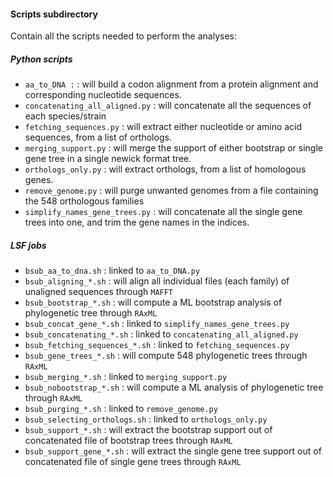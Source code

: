 #### Scripts subdirectory
Contain all the scripts needed to perform the analyses:

##### Python scripts
  
* `aa_to_DNA :` : will build a codon alignment from a protein alignment and corresponding nucleotide sequences.
* `concatenating_all_aligned.py` : will concatenate all the sequences of each species/strain
* `fetching_sequences.py` : will extract either nucleotide or amino acid sequences, from a list of orthologs.
* `merging_support.py` : will merge the support of either bootstrap or single gene tree in a single newick format tree.
* `orthologs_only.py` : will extract orthologs, from a list of homologous genes.
* `remove_genome.py` : will purge unwanted genomes from a file containing the 548 orthologous families 
* `simplify_names_gene_trees.py` : will concatenate all the single gene trees into one, and trim the gene names in the 
    indices.


##### LSF jobs

* `bsub_aa_to_dna.sh` : linked to `aa_to_DNA.py`
* `bsub_aligning_*.sh` : will align all individual files (each family) of unaligned sequences through `MAFFT`
* `bsub_bootstrap_*.sh` : will compute a ML bootstrap analysis of phylogenetic tree through `RAxML` 
* `bsub_concat_gene_*.sh` : linked to `simplify_names_gene_trees.py`
* `bsub_concatenating_*.sh` : linked to `concatenating_all_aligned.py`
* `bsub_fetching_sequences_*.sh` : linked to `fetching_sequences.py` 
* `bsub_gene_trees_*.sh` : will compute 548 phylogenetic trees through `RAxML`  
* `bsub_merging_*.sh` : linked to `merging_support.py`  
* `bsub_nobootstrap_*.sh` : will compute a ML analysis of phylogenetic tree through `RAxML` 
* `bsub_purging_*.sh` : linked to `remove_genome.py`
* `bsub_selecting_orthologs.sh` : linked to `orthologs_only.py`
* `bsub_support_*.sh` : will extract the bootstrap support out of concatenated file of bootstrap trees through `RAxML` 
* `bsub_support_gene_*.sh` :  will extract the single gene tree support out of concatenated file of 
    single gene trees through `RAxML`
